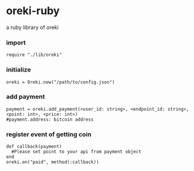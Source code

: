 # oreki-ruby
a ruby library of oreki
### import
```
require "./lib/oreki"
```
### initialize
```
oreki = Oreki.new("/path/to/config.json")
```
### add payment
```
payment = oreki.add_payment(<user_id: string>, <endpoint_id: string>, <point: int>, <price: int>)
#payment.address: bitcoin address
```
### register event of getting coin
```
def callback(payment)
  #Please set point to your api from payment object
end
oreki.on("paid", method(:callback))
```
